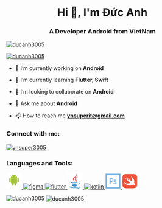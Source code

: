 <h1 align="center">Hi 👋, I'm Đức Anh</h1>
<h3 align="center">A Developer Android from VietNam</h3>

<p align="left"> <img src="https://komarev.com/ghpvc/?username=ducanh3005&label=Profile%20views&color=0e75b6&style=flat" alt="ducanh3005" /> </p>

<p align="left"> <a href="https://github.com/ryo-ma/github-profile-trophy"><img src="https://github-profile-trophy.vercel.app/?username=ducanh3005" alt="ducanh3005" /></a> </p>

- 🔭 I’m currently working on **Android**

- 🌱 I’m currently learning **Flutter, Swift**

- 👯 I’m looking to collaborate on **Android**

- 💬 Ask me about **Android**

- 📫 How to reach me **ynsuperit@gmail.com**

<h3 align="left">Connect with me:</h3>
<p align="left">
<a href="https://fb.com/ynsuper3005" target="blank"><img align="center" src="https://raw.githubusercontent.com/rahuldkjain/github-profile-readme-generator/master/src/images/icons/Social/facebook.svg" alt="ynsuper3005" height="30" width="40" /></a>
</p>

<h3 align="left">Languages and Tools:</h3>
<p align="left"> <a href="https://developer.android.com" target="_blank" rel="noreferrer"> <img src="https://raw.githubusercontent.com/devicons/devicon/master/icons/android/android-original-wordmark.svg" alt="android" width="40" height="40"/> </a> <a href="https://www.figma.com/" target="_blank" rel="noreferrer"> <img src="https://www.vectorlogo.zone/logos/figma/figma-icon.svg" alt="figma" width="40" height="40"/> </a> <a href="https://flutter.dev" target="_blank" rel="noreferrer"> <img src="https://www.vectorlogo.zone/logos/flutterio/flutterio-icon.svg" alt="flutter" width="40" height="40"/> </a> <a href="https://www.java.com" target="_blank" rel="noreferrer"> <img src="https://raw.githubusercontent.com/devicons/devicon/master/icons/java/java-original.svg" alt="java" width="40" height="40"/> </a> <a href="https://kotlinlang.org" target="_blank" rel="noreferrer"> <img src="https://www.vectorlogo.zone/logos/kotlinlang/kotlinlang-icon.svg" alt="kotlin" width="40" height="40"/> </a> <a href="https://www.photoshop.com/en" target="_blank" rel="noreferrer"> <img src="https://raw.githubusercontent.com/devicons/devicon/master/icons/photoshop/photoshop-line.svg" alt="photoshop" width="40" height="40"/> </a> <a href="https://developer.apple.com/swift/" target="_blank" rel="noreferrer"> <img src="https://raw.githubusercontent.com/devicons/devicon/master/icons/swift/swift-original.svg" alt="swift" width="40" height="40"/> </a> </p>

<p><img align="left" src="https://github-readme-stats.vercel.app/api/top-langs?username=ducanh3005&show_icons=true&locale=en&layout=compact" alt="ducanh3005" /></p>

<p>&nbsp;<img align="center" src="https://github-readme-stats.vercel.app/api?username=ducanh3005&show_icons=true&locale=en" alt="ducanh3005" /></p>